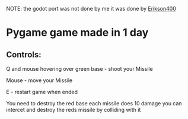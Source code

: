 NOTE: the godot port was not done by me it was done by [Erikson400](https://github.com/Erickson400) 

# Pygame game made in 1 day

## Controls:
Q and mouse hovering over green base - shoot your Missile

Mouse - move your Missile

E - restart game when ended

You need to destroy the red base
each missile does 10 damage
you can intercet and destroy the reds missile by colliding with it
